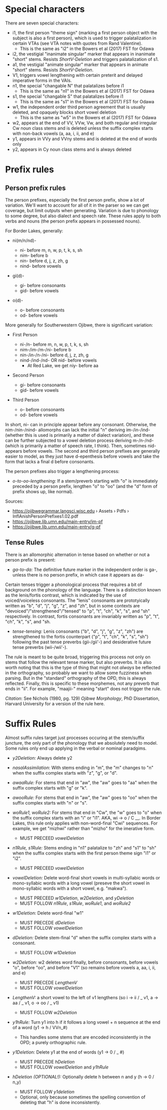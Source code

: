 # Special characters

There are seven special characters:
*	i1, the first person "theme sign" (marking a first person object with the subject is also a first person), which is used to trigger palatalization in certain VTAs (see VTA notes with quotes from Rand Valentine).
       *	This is the same as "i2" in the Bowers et al (2017) FST for Odawa
*	i2, the vestigial "inanimate singular" marker that appears in inanimate "short" stems. Resists _ShortV-Deletion_ and triggers palatalization of s1.
*	a1, the vestigial "animate singular" marker that appears in animate "short" stems. Resists _ShortV-Deletion_.
*	V1, triggers vowel lengthening with certain preterit and delayed imperative forms in the VAIs.
*	n1, the special "changable N" that palatalizes before i1
 	*	This is the same as "n1" in the Bowers et al (2017) FST for Odawa
*	s1, the special "changable S" that palatalizes before i1
 	*	This is the same as "s1" in the Bowers et al (2017) FST for Odawa
*	w1, the independent order third person agreement that is usually deleted, and opaquely blocks short vowel deletion
 	*	This is the same as "w5" in the Bowers et al (2017) FST for Odawa
*	w2, appears at the end of VV, VVw, Vw, and both regular and irregular Cw noun class stems and is deleted unless the suffix complex starts with non-back vowels (a, aa, i, ii, and e)
* 	y1, appears in VVy and VVny stems and is deleted at the end of words only
*	y2, appears in Cy noun class stems and is always deleted

# Prefix rules

## Person prefix rules

The person prefixes, especially the first person prefix, show a lot of variation. We'll want to account for all of it in the parser so we can get coverage, but limit outputs when generating. Variation is due to phonology to some degree, but also dialect and speech rate. These rules apply to both verbs and nouns (the person prefix appears in possessed nouns).

For Border Lakes, generally:

- ni(m/n/nd)-
	- ni- before m, n, w, p, t, k, s, sh
	- nim- before b
	- nin- before d, j, z, zh, g
	- nind- before vowels

- gi(d)-
	- gi- before consonants
	- gid- before vowels

- o(d)-
	- o- before consonants
	- od- before vowels

More generally for Southerwestern Ojibwe, there is significant variation:

- First Person
	- ni-/n- before m, n, w, p, t, k, s, sh
	- nim-/im-/m-/ni- before b
	- nin-/in-/n-/ni- before d, j, z, zh, g
	- nind-/ind-/nd- OR nid- before vowels
		- At Red Lake, we get niy- before aa

- Second Person
	- gi- before consonants
	- gid- before vowels

- Third Person
	- o- before consonants
	- od- before vowels

In short, ni- can in principle appear before any consonant. Otherwise, the nim-/nin-/nind- allomorphs can lack the initial "n" deriving im-/in-/ind- (whether this is used is primarily a matter of dialect variation), and these can be further subjected to a vowel deletion process deriving m-/n-/nd- (which is primarily a matter of speech rate, I think). Then, sometimes nid- appears before vowels. The second and third person prefixes are generally easier to model, as they just have d-epenthesis before vowels and take the form that lacks a final d before consonants.  

The person prefixes also trigger a lengthening process:

- *o-to-oo-lengthening:* If a stem/preverb starting with "o" is immediately preceded by a person prefix, lengthen "o" to "oo" (and the "d" form of prefix shows up, like normal).

Sources:
- https://ojibwegrammar.langsci.wisc.edu › Assets › Pdfs › InflAnishPersonPrefixes1.02.pdf
- https://ojibwe.lib.umn.edu/main-entry/im-pf
- https://ojibwe.lib.umn.edu/main-entry/g-pf

## Tense Rules

There is an allomorphic alternation in tense based on whether or not a person prefix is present:

- *ga-to-da:* The definitive future marker in the independent order is ga-, unless there is no person prefix, in which case it appears as da-

Certain tenses trigger a phonological process that requires a bit of background on the phonology of the language. There is a distinction known as the lenis/fortis contrast, which is indicated by the use of voiced/voiceless consonants. The "lenis" consonants are prototyically written as "b", "d", "j", "g", "z", and "zh", but in some contexts are "devoiced"/"strengthened"/"tensed" to "p", "t", "ch", "k", "s", and "sh" respectively. In contrast, fortis consonants are invariably written as "p", "t", "ch", "k", "s", and "sh.

- *tense-tensing:* Lenis consonants ("b", "d", "j", "g", "z", "zh") are strengthened to the fortis counterpart ("p", "t", "ch", "k", "s", "sh") following the past tense preverbs (gii-/gii'-) and desiderative future tense preverbs (wii-/wii'-).

The rule is meant to be quite broad, triggering this process not only on stems that follow the relevant tense marker, but also preverbs. It is also worth noting that this is the type of thing that might not *always* be reflected in the orthography, so probably we want to allow some fuzziness when parsing. But in the "standard" orthography of the OPD, this is always reflected. Finally, this is specific to these morphemes, not any preverb that ends in "ii". For example, "maajii-" meaning "start" does not trigger the rule.

*Citation*: See Nichols (1980, pg. 129) *Ojibwe Morphology*, PhD Dissertation, Harvard University for a version of the rule here.

# Suffix Rules

Almost suffix rules target just processes occuring at the stem/suffix juncture, the only part of the phonology that we absolutely need to model. Some rules only end up applying in the verbal or nominal paradgims.

- _y2Deletion:_ Always delete y2

- _nasalAssimilation:_ With stems ending in "m", the "m" changes to "n" when the suffix complex starts with "z", "g", or "d".

- *awaaRule:* For stems that end in "aw", the "aw" goes to "aa" when the suffix complex starts with "g" or "k".

- *awooRule:* For stems that end in "aw", the "aw" goes to "oo" when the suffix complex starts with "n" or "s".

- *woRule1, woRule2:* For stems that end in "Cw", the "w" goes to "o" when the suffix complex starts with an "i" or "i1". AKA, wi -> o / C __. In Border Lakes, this rule only applies with non-word-final "Cwi" sequences. For example, we get "mizhwi" rather than "mizho" for the imerative form.
	- MUST PRECEED _vowelDeletion_

- *n1Rule, s1Rule:* Stems ending in "n1" palatalize to "zh" and "s1" to "sh" when the suffix complex starts with the first person theme sign "i1" or "i2".
  	- MUST PRECEED _vowelDeletion_

- _vowelDeletion:_ Delete word-final short vowels in multi-syllabic words or mono-syllabic words with a long vowel (preseve the short vowel in mono-syllabic words with a short vowel, e.g. "makwa").
	- MUST PRECEED _w1Deletion_, _w2Deletion_, and _yDeletion_
	- MUST FOLLOW _n1Rule_, _s1Rule_, _woRule1_, and _woRule2_

- _w1Deletion:_ Delete word-final "w1"
	- MUST PRECEDE _dDeletion_
  	- MUST FOLLOW _vowelDeletion_

- _dDeletion:_ Delete stem-final "d" when the suffix complex starts with a consonant.
 	- MUST FOLLOW _w1Deletion_

- _w2Deletion:_ w2 deletes word finally, before consonants, before vowels "o", before "oo", and before "V1" (so remains before vowels a, aa, i, ii, and e)
	- MUST PRECEDE _LengthenV_
	- MUST FOLLOW _vowelDeletion_

- _LengthenV:_ a short vowel to the left of v1 lengthens (so i -> ii / _ v1, a -> aa / _ v1, o -> oo / _ v1)
	- MUST FOLLOW _w2Deletion_

- _y1hRule:_ Turn y1 into h if it follows a long vowel + n sequence at the end of a word (y1 -> h / VVn_#)
	- This handles some stems that are encoded inconsistently in the OPD; a purely orthographic rule.

- _y1Deletion:_ Delete y1 at the end of words (y1 -> 0 / _ #)
	- MUST PRECEDE _hDeletion_
	- MUST FOLLOW _vowelDeletion_ and _y1hRule_

- _hDeletion (OPTIONAL!):_ Optionally delete h between n and y (h -> 0 / n_y)
	- MUST FOLLOW _y1deletion_
	- Optional, only because sometimes the spelling convention of deleting that "h" is done inconsistently.

